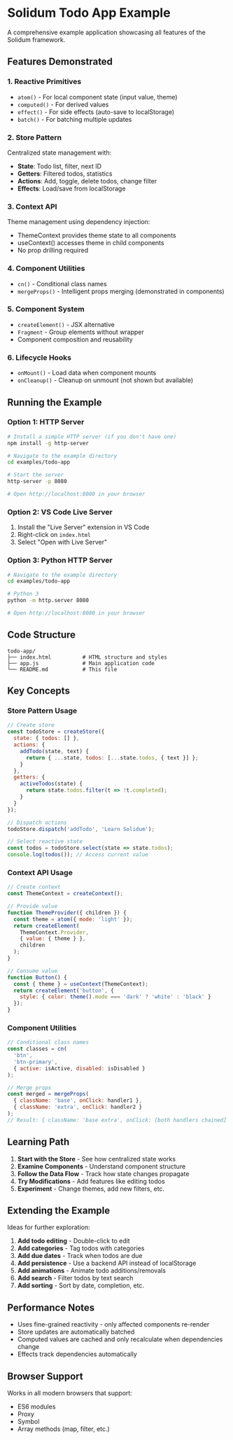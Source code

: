 # Solidum Todo App Example

A comprehensive example application showcasing all features of the Solidum framework.

## Features Demonstrated

### 1. **Reactive Primitives**
- `atom()` - For local component state (input value, theme)
- `computed()` - For derived values
- `effect()` - For side effects (auto-save to localStorage)
- `batch()` - For batching multiple updates

### 2. **Store Pattern**
Centralized state management with:
- **State**: Todo list, filter, next ID
- **Getters**: Filtered todos, statistics
- **Actions**: Add, toggle, delete todos, change filter
- **Effects**: Load/save from localStorage

### 3. **Context API**
Theme management using dependency injection:
- ThemeContext provides theme state to all components
- useContext() accesses theme in child components
- No prop drilling required

### 4. **Component Utilities**
- `cn()` - Conditional class names
- `mergeProps()` - Intelligent props merging (demonstrated in components)

### 5. **Component System**
- `createElement()` - JSX alternative
- `Fragment` - Group elements without wrapper
- Component composition and reusability

### 6. **Lifecycle Hooks**
- `onMount()` - Load data when component mounts
- `onCleanup()` - Cleanup on unmount (not shown but available)

## Running the Example

### Option 1: HTTP Server
```bash
# Install a simple HTTP server (if you don't have one)
npm install -g http-server

# Navigate to the example directory
cd examples/todo-app

# Start the server
http-server -p 8080

# Open http://localhost:8080 in your browser
```

### Option 2: VS Code Live Server
1. Install the "Live Server" extension in VS Code
2. Right-click on `index.html`
3. Select "Open with Live Server"

### Option 3: Python HTTP Server
```bash
# Navigate to the example directory
cd examples/todo-app

# Python 3
python -m http.server 8080

# Open http://localhost:8080 in your browser
```

## Code Structure

```
todo-app/
├── index.html          # HTML structure and styles
├── app.js              # Main application code
└── README.md           # This file
```

## Key Concepts

### Store Pattern Usage

```javascript
// Create store
const todoStore = createStore({
  state: { todos: [] },
  actions: {
    addTodo(state, text) {
      return { ...state, todos: [...state.todos, { text }] };
    }
  },
  getters: {
    activeTodos(state) {
      return state.todos.filter(t => !t.completed);
    }
  }
});

// Dispatch actions
todoStore.dispatch('addTodo', 'Learn Solidum');

// Select reactive state
const todos = todoStore.select(state => state.todos);
console.log(todos()); // Access current value
```

### Context API Usage

```javascript
// Create context
const ThemeContext = createContext();

// Provide value
function ThemeProvider({ children }) {
  const theme = atom({ mode: 'light' });
  return createElement(
    ThemeContext.Provider,
    { value: { theme } },
    children
  );
}

// Consume value
function Button() {
  const { theme } = useContext(ThemeContext);
  return createElement('button', {
    style: { color: theme().mode === 'dark' ? 'white' : 'black' }
  });
}
```

### Component Utilities

```javascript
// Conditional class names
const classes = cn(
  'btn',
  'btn-primary',
  { active: isActive, disabled: isDisabled }
);

// Merge props
const merged = mergeProps(
  { className: 'base', onClick: handler1 },
  { className: 'extra', onClick: handler2 }
);
// Result: { className: 'base extra', onClick: [both handlers chained] }
```

## Learning Path

1. **Start with the Store** - See how centralized state works
2. **Examine Components** - Understand component structure
3. **Follow the Data Flow** - Track how state changes propagate
4. **Try Modifications** - Add features like editing todos
5. **Experiment** - Change themes, add new filters, etc.

## Extending the Example

Ideas for further exploration:

1. **Add todo editing** - Double-click to edit
2. **Add categories** - Tag todos with categories
3. **Add due dates** - Track when todos are due
4. **Add persistence** - Use a backend API instead of localStorage
5. **Add animations** - Animate todo additions/removals
6. **Add search** - Filter todos by text search
7. **Add sorting** - Sort by date, completion, etc.

## Performance Notes

- Uses fine-grained reactivity - only affected components re-render
- Store updates are automatically batched
- Computed values are cached and only recalculate when dependencies change
- Effects track dependencies automatically

## Browser Support

Works in all modern browsers that support:
- ES6 modules
- Proxy
- Symbol
- Array methods (map, filter, etc.)
